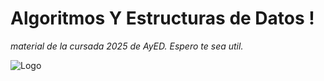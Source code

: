 # Algoritmos  Y Estructuras de Datos !
_material de la cursada 2025 de AyED. Espero te sea util._

![Logo](https://i.pinimg.com/736x/95/f4/ce/95f4ced2d524ac058a3921cbd2cd2bfa.jpg)
